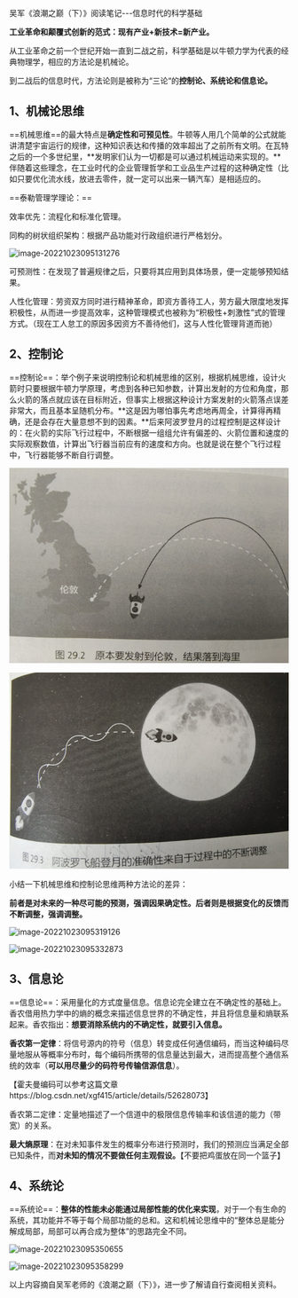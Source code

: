 吴军《浪潮之巅（下）》阅读笔记---信息时代的科学基础

**工业革命和颠覆式创新的范式：现有产业+新技术=新产业。**

从工业革命之前一个世纪开始一直到二战之前，科学基础是以牛顿力学为代表的经典物理学，相应的方法论是机械论。

到二战后的信息时代，方法论则是被称为“三论“的**控制论、系统论和信息论。**

## 1、机械论思维

==机械思维==的最大特点是**确定性和可预见性**。牛顿等人用几个简单的公式就能讲清楚宇宙运行的规律，这种知识表达和传播的效率超出了之前所有文明。在瓦特之后的一个多世纪里，**发明家们认为一切都是可以通过机械运动来实现的。**伴随着这些理念，在工业时代的企业管理哲学和工业品生产过程的这种确定性（比如只要优化流水线，放进去零件，就一定可以出来一辆汽车）是相适应的。

==泰勒管理学理论：==

效率优先：流程化和标准化管理。

同构的树状组织架构：根据产品功能对行政组织进行严格划分。

![image-20221023095131276](https://raw.githubusercontent.com/SAH01/wordpress-img/master/imgs/image-20221023095131276.png)

可预测性：在发现了普遍规律之后，只要将其应用到具体场景，便一定能够预知结果。

人性化管理：劳资双方同时进行精神革命，即资方善待工人，劳方最大限度地发挥积极性，从而进一步提高效率，这种管理模式也被称为“积极性+刺激性”式的管理方式。（现在工人怠工的原因多因资方不善待他们，这与人性化管理背道而驰）

## 2、控制论

==控制论==：举个例子来说明控制论和机械思维的区别，根据机械思维，设计火箭时只要根据牛顿力学原理，考虑到各种已知参数，计算出发射的方位和角度，那么火箭的落点就应该在目标附近，但事实上根据这种设计方案发射的火箭落点误差非常大，而且基本呈随机分布。**这是因为哪怕事先考虑地再周全，计算得再精确，还是会存在大量意想不到的因素。**后来阿波罗登月的过程控制是这样设计的：在火箭的实际飞行过程中，不断根据一组组允许有偏差的、火箭位置和速度的实际观察数值，计算出飞行器当前应有的速度和方向。也就是说在整个飞行过程中，飞行器能够不断自行调整。

![image-20221023095238939](https://raw.githubusercontent.com/SAH01/wordpress-img/master/imgs/image-20221023095238939.png)

![image-20221023095256374](https://raw.githubusercontent.com/SAH01/wordpress-img/master/imgs/image-20221023095256374.png)

小结一下机械思维和控制论思维两种方法论的差异：

**前者是对未来的一种尽可能的预测，强调因果确定性。后者则是根据变化的反馈而不断调整，强调调整。**

![image-20221023095319126](https://raw.githubusercontent.com/SAH01/wordpress-img/master/imgs/image-20221023095319126.png)

![image-20221023095332873](https://raw.githubusercontent.com/SAH01/wordpress-img/master/imgs/image-20221023095332873.png)

## 3、信息论

==信息论==：采用量化的方式度量信息。信息论完全建立在不确定性的基础上。香农借用热力学中的熵的概念来描述信息世界的不确定性，并且将信息量和熵联系起来。香农指出：**想要消除系统内的不确定性，就要引入信息。**

**香农第一定律**：将信号源内的符号（信息）转变成任何通信编码，而当这种编码尽量地服从等概率分布时，每个编码所携带的信息量达到最大，进而提高整个通信系统的效率（**可以用尽量少的码符号传输信源信息**）。

【霍夫曼编码可以参考这篇文章https://blog.csdn.net/xgf415/article/details/52628073】

香农第二定律：定量地描述了一个信道中的极限信息传输率和该信道的能力（带宽）的关系。

**最大熵原理**：在对未知事件发生的概率分布进行预测时，我们的预测应当满足全部已知条件，而**对未知的情况不要做任何主观假设。**【不要把鸡蛋放在同一个篮子】

## 4、系统论

==系统论==：**整体的性能未必能通过局部性能的优化来实现**，对于一个有生命的系统，其功能并不等于每个局部功能的总和。这和机械论思维中的“整体总是能分解成局部，局部可以再合成为整体”的思路完全不同。

![image-20221023095350655](https://raw.githubusercontent.com/SAH01/wordpress-img/master/imgs/image-20221023095350655.png)

![image-20221023095358299](https://raw.githubusercontent.com/SAH01/wordpress-img/master/imgs/image-20221023095358299.png)

以上内容摘自吴军老师的《浪潮之巅（下）》，进一步了解请自行查阅相关资料。